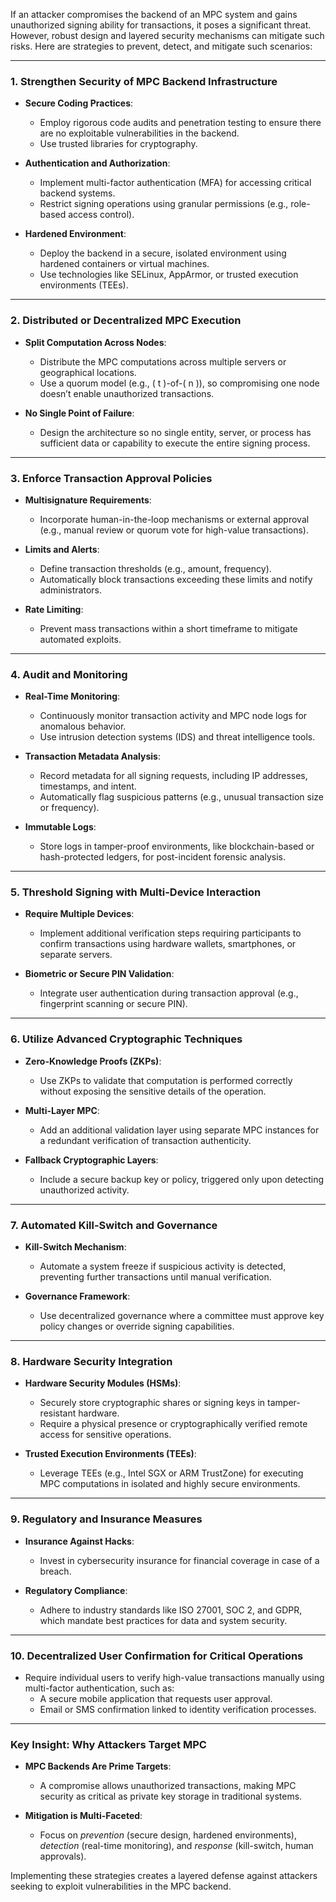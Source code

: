 If an attacker compromises the backend of an MPC system and gains unauthorized signing ability for transactions, it poses a significant threat. However, robust design and layered security mechanisms can mitigate such risks. Here are strategies to prevent, detect, and mitigate such scenarios:

---

### **1. Strengthen Security of MPC Backend Infrastructure**
- **Secure Coding Practices**:
  - Employ rigorous code audits and penetration testing to ensure there are no exploitable vulnerabilities in the backend.
  - Use trusted libraries for cryptography.

- **Authentication and Authorization**:
  - Implement multi-factor authentication (MFA) for accessing critical backend systems.
  - Restrict signing operations using granular permissions (e.g., role-based access control).

- **Hardened Environment**:
  - Deploy the backend in a secure, isolated environment using hardened containers or virtual machines.
  - Use technologies like SELinux, AppArmor, or trusted execution environments (TEEs).

---

### **2. Distributed or Decentralized MPC Execution**
- **Split Computation Across Nodes**:
  - Distribute the MPC computations across multiple servers or geographical locations.
  - Use a quorum model (e.g., \( t \)-of-\( n \)), so compromising one node doesn’t enable unauthorized transactions.

- **No Single Point of Failure**:
  - Design the architecture so no single entity, server, or process has sufficient data or capability to execute the entire signing process.

---

### **3. Enforce Transaction Approval Policies**
- **Multisignature Requirements**:
  - Incorporate human-in-the-loop mechanisms or external approval (e.g., manual review or quorum vote for high-value transactions).

- **Limits and Alerts**:
  - Define transaction thresholds (e.g., amount, frequency).
  - Automatically block transactions exceeding these limits and notify administrators.

- **Rate Limiting**:
  - Prevent mass transactions within a short timeframe to mitigate automated exploits.

---

### **4. Audit and Monitoring**
- **Real-Time Monitoring**:
  - Continuously monitor transaction activity and MPC node logs for anomalous behavior.
  - Use intrusion detection systems (IDS) and threat intelligence tools.

- **Transaction Metadata Analysis**:
  - Record metadata for all signing requests, including IP addresses, timestamps, and intent.
  - Automatically flag suspicious patterns (e.g., unusual transaction size or frequency).

- **Immutable Logs**:
  - Store logs in tamper-proof environments, like blockchain-based or hash-protected ledgers, for post-incident forensic analysis.

---

### **5. Threshold Signing with Multi-Device Interaction**
- **Require Multiple Devices**:
  - Implement additional verification steps requiring participants to confirm transactions using hardware wallets, smartphones, or separate servers.

- **Biometric or Secure PIN Validation**:
  - Integrate user authentication during transaction approval (e.g., fingerprint scanning or secure PIN).

---

### **6. Utilize Advanced Cryptographic Techniques**
- **Zero-Knowledge Proofs (ZKPs)**:
  - Use ZKPs to validate that computation is performed correctly without exposing the sensitive details of the operation.

- **Multi-Layer MPC**:
  - Add an additional validation layer using separate MPC instances for a redundant verification of transaction authenticity.

- **Fallback Cryptographic Layers**:
  - Include a secure backup key or policy, triggered only upon detecting unauthorized activity.

---

### **7. Automated Kill-Switch and Governance**
- **Kill-Switch Mechanism**:
  - Automate a system freeze if suspicious activity is detected, preventing further transactions until manual verification.

- **Governance Framework**:
  - Use decentralized governance where a committee must approve key policy changes or override signing capabilities.

---

### **8. Hardware Security Integration**
- **Hardware Security Modules (HSMs)**:
  - Securely store cryptographic shares or signing keys in tamper-resistant hardware.
  - Require a physical presence or cryptographically verified remote access for sensitive operations.

- **Trusted Execution Environments (TEEs)**:
  - Leverage TEEs (e.g., Intel SGX or ARM TrustZone) for executing MPC computations in isolated and highly secure environments.

---

### **9. Regulatory and Insurance Measures**
- **Insurance Against Hacks**:
  - Invest in cybersecurity insurance for financial coverage in case of a breach.

- **Regulatory Compliance**:
  - Adhere to industry standards like ISO 27001, SOC 2, and GDPR, which mandate best practices for data and system security.

---

### **10. Decentralized User Confirmation for Critical Operations**
- Require individual users to verify high-value transactions manually using multi-factor authentication, such as:
  - A secure mobile application that requests user approval.
  - Email or SMS confirmation linked to identity verification processes.

---

### **Key Insight: Why Attackers Target MPC**
- **MPC Backends Are Prime Targets**:
  - A compromise allows unauthorized transactions, making MPC security as critical as private key storage in traditional systems.
  
- **Mitigation is Multi-Faceted**:
  - Focus on *prevention* (secure design, hardened environments), *detection* (real-time monitoring), and *response* (kill-switch, human approvals).

Implementing these strategies creates a layered defense against attackers seeking to exploit vulnerabilities in the MPC backend.